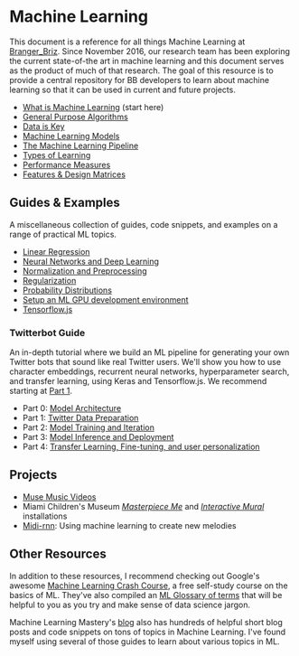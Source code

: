 # Machine Learning

This document is a reference for all things Machine Learning at [Branger_Briz](http://brangerbriz.com). Since November 2016<span class="marginal-note" data-info="We began with a [generative person-to-person video translation experiment](https://twitter.com/brannondorsey/status/808461108881268736) as well as an [introductory blog post](https://brangerbriz.com/blog/machine-learning-a-journey-towards-general-purpose-algorithms) on the subject of ML at large."></span>, our research team has been exploring the current state-of-the art in machine learning and this document serves as the product of much of that research. The goal of this resource is to provide a central repository for BB developers to learn about machine learning so that it can be used in current and future projects.

- [What is Machine Learning](what-is-machine-learning.html) (start here)
- [General Purpose Algorithms](general-purpose-algorithms.html)
- [Data is Key](data-is-key.html)
- [Machine Learning Models](machine-learning-models.html)
- [The Machine Learning Pipeline](the-ml-pipeline.html)
- [Types of Learning](types-of-learning.html)
- [Performance Measures](performance-measures.html)
- [Features & Design Matrices](features-and-design-matrices.html)

## Guides & Examples

A miscellaneous collection of guides, code snippets, and examples on a range of practical ML topics. 

- [Linear Regression](linear-regression.html)
- [Neural Networks and Deep Learning](neural-networks-and-deep-learning.html)
- [Normalization and Preprocessing](normalization-and-preprocessing.html) 
- [Regularization](regularization.html)
- [Probability Distributions](probability-distributions.html)
- [Setup an ML GPU development environment](ml-development-environment.html)
- [Tensorflow.js](tfjs.html)

### Twitterbot Guide

An in-depth tutorial where we build an ML pipeline for generating your own Twitter bots that sound like real Twitter users. We'll show you how to use character embeddings, recurrent neural networks, hyperparameter search, and transfer learning, using Keras and Tensorflow.js. We recommend starting at [Part 1](twitterbot-part-1-twitter-data-preparation.html).

- Part 0: [Model Architecture](#)<span class="marginal-note" data-info="Part 0 gives a detailed breakdown of our model architecture. You can skip this section for now."></span>
- Part 1: [Twitter Data Preparation](twitterbot-part-1-twitter-data-preparation.html)
- Part 2: [Model Training and Iteration](twitterbot-part-2-model-training-and-iteration.html)
- Part 3: [Model Inference and Deployment](twitterbot-part-3-model-inference-and-deployment.html)
- Part 4: [Transfer Learning, Fine-tuning, and user personalization](twitterbot-part-4-transfer-learning-fine-tuning-and-user-personalization.html)

## Projects

- [Muse Music Videos](https://brangerbriz.com/portfolio/muse-ai-supercut)
- Miami Children's Museum [*Masterpiece Me*](https://brangerbriz.com/portfolio/masterpiece-me-miami-childrens-museum) and [*Interactive Mural*](https://brangerbriz.com/portfolio/interactive-mural-miami-childrens-museum) installations
- [Midi-rnn](https://brangerbriz.com/blog/using-machine-learning-to-create-new-melodies): Using machine learning to create new melodies

## Other Resources

In addition to these resources, I recommend checking out Google's awesome [Machine Learning Crash Course](https://developers.google.com/machine-learning/crash-course/), a free self-study course on the basics of ML. They've also compiled an [ML Glossary of terms](https://developers.google.com/machine-learning/glossary/) that will be helpful to you as you try and make sense of data science jargon.

Machine Learning Mastery's [blog](https://machinelearningmastery.com/blog/) also has hundreds of helpful short blog posts and code snippets on tons of topics in Machine Learning. I've found myself using several of those guides to learn about various topics in ML.
